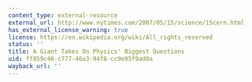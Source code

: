 ```yaml
---
content_type: external-resource
external_url: http://www.nytimes.com/2007/05/15/science/15cern.html
has_external_license_warning: true
license: https://en.wikipedia.org/wiki/All_rights_reserved
status: ''
title: A Giant Takes On Physics' Biggest Questions
uid: ff859c46-c777-46a3-94f8-cc9e95f9ad0a
wayback_url: ''
---
```

